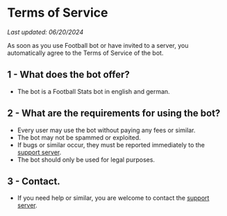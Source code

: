 # Terms of Service
_Last updated: 06/20/2024_

As soon as you use Football bot or have invited to a server, you automatically agree to the Terms of Service of the bot.
## 1 - What does the bot offer?
- The bot is a Football Stats bot in english and german.
## 2 - What are the requirements for using the bot?
- Every user may use the bot without paying any fees or similar.
- The bot may not be spammed or exploited. 
- If bugs or similar occur, they must be reported immediately to the [support server](https://discord.gg/KBDJWY44cx).
- The bot should only be used for legal purposes.

## 3 - Contact.
- If you need help or similar, you are welcome to contact the [support server](https://discord.gg/KBDJWY44cx).
